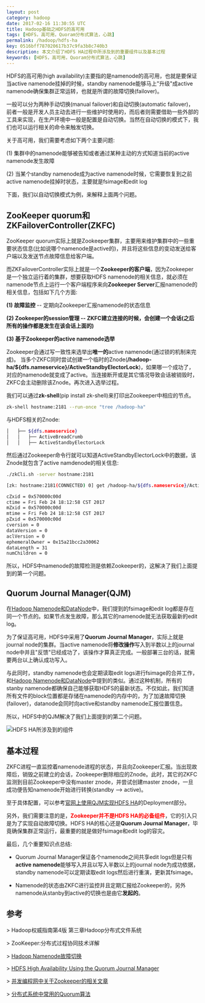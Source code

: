 ```yaml
---
layout: post
category: hadoop
date: 2017-02-16 11:30:55 UTC
title: Hadoop基础之HDFS的高可用
tags: [HDFS，高可用，Quoram分布式算法，心跳]
permalink: /hadoop/hdfs-ha
key: 0516bff787020617b37c9fa3b8c740b3 
description: 本文介绍了HDFS HA过程中所涉及到的重要组件以及基本过程
keywords: [HDFS，高可用，Quoram分布式算法，心跳]
---
```


HDFS的高可用(high availability)主要指的是namenode的高可用，也就是要保证当active namenode挂掉的时候，standby namenode能够马上"升级"成active namenode确保集群正常运转，也就是所谓的故障切换(failover)。

一般可以分为两种手动切换(manual failover)和自动切换(automatic failover)，前者一般是开发人员主动去进行一些维护时使用的，而后者则需要借助一些外部的工具来实现，在生产环境中一般是配置是自动切换。当然在自动切换的模式下，我们也可以运行相关的命令来触发切换。

关于高可用，我们需要考虑如下两个主要问题:

(1) 集群中的namenode能够被告知或者通过某种主动的方式知道当前的active namenode发生故障

(2) 当某个standby namenode成为active namenode时候，它需要恢复到之前active namenode挂掉时状态，主要就是fsimage和edit log

下面，我们以自动切换模式为例，来解释上面两个问题。

## ZooKeeper quorum和ZKFailoverController(ZKFC)

ZooKeeper quorum实际上就是Zookeeper集群，主要用来维护集群中的一些重要状态信息(比如说哪个namenode是active的)，并且将这些信息的变动发送给客户端以及发送节点故障信息给客户端。

而ZKFailoverController实际上就是一个**Zookeeper的客户端**，因为Zookeeper是一个独立运行着的集群，想要获取HDFS namenode的相关信息，就必须在namenode节点上运行一个客户端程序来向**Zookeeper Server**汇报namenode的相关信息，包括如下几个方面:

<b class="highlight">(1) 故障监控</b> -- 定期向Zookeeper汇报namenode的状态信息

<b class="highlight">(2) Zookeeper的session管理 -- ZKFC建立连接的时候，会创建一个会话(之后所有的操作都是发生在该会话上面的)</b>


<b class="highlight">(3) 基于Zookeeper的active namenode选举</b>

Zookeeper会通过写一致性来选举出**唯一的**active namenode(通过锁的机制来完成)。
当多个ZKFC同时尝试创建一个临时的Znode(**/hadoop-ha/${dfs.nameservice}/ActiveStandbyElectorLock**)，如果哪一个成功了，对应的namenode就变成了active。当连接断开或是其它情况导致会话被销毁时，ZKFC会主动删除该Znode。再次进入选举过程。

我们可以通过**zk-shell**(pip install zk-shell)来打印出Zookeeper中相应的节点。

```bash
zk-shell hostname:2181 --run-once "tree /hadoop-ha"
```

与HDFS相关的Znode:

```bash
│   ├── ${dfs.nameservice}
│   │   ├── ActiveBreadCrumb
│   │   ├── ActiveStandbyElectorLock
```

然后通过Zookeeper命令行就可以知道ActiveStandbyElectorLock中的数据，该Znode就包含了active namdenode的相关信息:

```bash
./zkCli.sh -server hostname:2181

[zk: hostname:2181(CONNECTED) 0] get /hadoop-ha/${dfs.nameservice}/ActiveStandbyElectorLock

cZxid = 0x570000c00d
ctime = Fri Feb 24 18:12:58 CST 2017
mZxid = 0x570000c00d
mtime = Fri Feb 24 18:12:58 CST 2017
pZxid = 0x570000c00d
cversion = 0
dataVersion = 0
aclVersion = 0
ephemeralOwner = 0x15a21bcc2a30062
dataLength = 31
numChildren = 0
```


所以，HDFS中namenode的故障检测是依赖Zookeeper的，这解决了我们上面提到的第一个问题。

## Quorum Journal Manager(QJM)

在[Hadoop Namenode和DataNode](/hadoop/namenode-datanode)中，我们提到的fsimage和edit log都是存在同一个节点的。如果节点发生故障，那么其它的namenode就无法获取最新的edit log。

为了保证高可用，HDFS中采用了**Quorum Journal Manager**，实际上就是journal node的集群。当active namenode将**修改操作**写入到半数以上的journal node中并且"反馈"已经成功了，该操作才算真正完成。一般部署三台的话，就需要两台以上确认成功写入。

与此同时，standby namenode也会定期读取edit logs进行fsimage的合并工作，和[Hadoop Namenode和DataNode](/hadoop/namenode-datanode)中提到的类似。通过这种机制，所有的stanby namenode都确保自己能够获取HDFS的最新状态。不仅如此，我们知道所有文件的block位置都是存储在namenode的内存中的，为了加速故障切换(failover)，datanode会同时向active和standby namenode汇报位置信息。

所以，HDFS中的QJM解决了我们上面提到的第二个问题。

![HDFS HA所涉及到的组件](http://static.zybuluo.com/jacoffee/zev7l6ixwog40eigqms16guf/image_1b9sedk4vtia1med1q4u9lm449.png)

## 基本过程

ZKFC进程一直监控着namenode进程的状态，并且向Zookeeper汇报。当出现故障后，销毁之前建立的会话，Zookeeper删除相应的Znode。此时，其它的ZKFC监测到目前Zookeeper中没有master znode，并尝试创建master znode，一旦成功便告知namenode开始进行转换(standby --> active)。

至于具体配置，可以参考[官网上使用QJM实现HDFS HA](https://hadoop.apache.org/docs/stable/hadoop-project-dist/hadoop-hdfs/HDFSHighAvailabilityWithQJM.html)的Deployment部分。

另外，我们需要注意的是，<b style="color:red">Zookeeper并不是HDFS HA的必备组件</b>，它的引入只是为了实现自动故障切换。HDFS HA的核心还是**Quorum Journal Manager**，毕竟确保集群正常运行，最重要的就是做好fsimage和edit log的容灾。

最后，几个重要知识点总结:

+ Quorum Journal Manager保证各个namenode之间共享edit logs但是只有**active namenode**能够写入并且以写入半数以上的journal node为成功依据，standby namenode可以定期读取edit logs然后进行重演，更新其fsimage。

+ Namenode的状态由ZKFC进行监控并且定期汇报给Zookeeper的，另外namenode从stanby到active的切换也是由它**发起的**。

## 参考

\> Hadoop权威指南第4版 第三章Hadoop分布式文件系统

\> ZooKeeper:分布式过程协同技术详解 

\> [Hadoop Namenode故障切换](http://stackoverflow.com/questions/33311585/how-does-hadoop-namenode-failover-process-works)

\> [HDFS High Availability Using the Quorum Journal Manager](https://hadoop.apache.org/docs/r2.7.2/hadoop-project-dist/hadoop-hdfs/HDFSHighAvailabilityWithQJM.html)

\> [并发编程网中关于Zookeeper的相关文章](http://ifeve.com/?x=0&y=0&s=Zookeeper)

\> [分布式系统中常用的Quorum算法](https://en.wikipedia.org/wiki/Quorum_(distributed_computing))

<b style="display:none">
\> [这TM才是技术博客，我写的这是啥](https://www.ibm.com/developerworks/cn/opensource/os-cn-hadoop-name-node/)
</b>